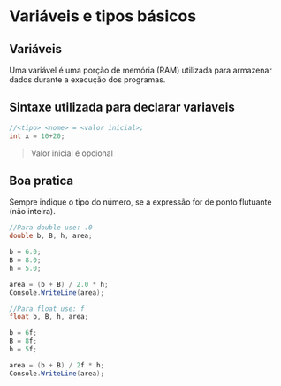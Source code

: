 # Variáveis e tipos básicos

## Variáveis

Uma variável é uma porção de memória (RAM) utilizada para armazenar dados durante a execução dos programas.

## Sintaxe utilizada para declarar variaveis


```csharp
//<tipo> <nome> = <valor inicial>;
int x = 10+20;
```

>Valor inicial é opcional

## Boa pratica

Sempre indique o tipo do número, se a expressão for de ponto flutuante (não inteira).

```csharp
//Para double use: .0
double b, B, h, area;

b = 6.0;
B = 8.0;
h = 5.0;

area = (b + B) / 2.0 * h;
Console.WriteLine(area);
```

```csharp
//Para float use: f
float b, B, h, area;

b = 6f;
B = 8f;
h = 5f;

area = (b + B) / 2f * h;
Console.WriteLine(area);
```

